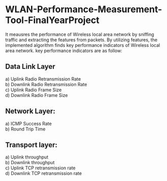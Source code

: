 # WLAN-Performance-Measurement-Tool-FinalYearProject
It meausres the performance of Wireless local area network by sniffing traffic and extracting the features from packets. By utilizing features, the implemented algorithm finds key performance indicators of Wireless local area network.
key performance indicators are as follow:

## Data Link Layer

a) Uplink Radio Retransmission Rate <br/>
b) Downlink Radio Retransmission Rate <br/>
c) Uplink Radio Frame Size <br/>
d) Downlink Radio Frame Size <br/>

## Network Layer:
a) ICMP Success Rate <br/>
b) Round Trip Time <br/>

## Transport layer:
a) Uplink throughput <br/>
b) Downlink throughput <br/>
c) Uplink TCP retransmission rate <br/>
d) Downlink TCP retransmission rate <br/>
